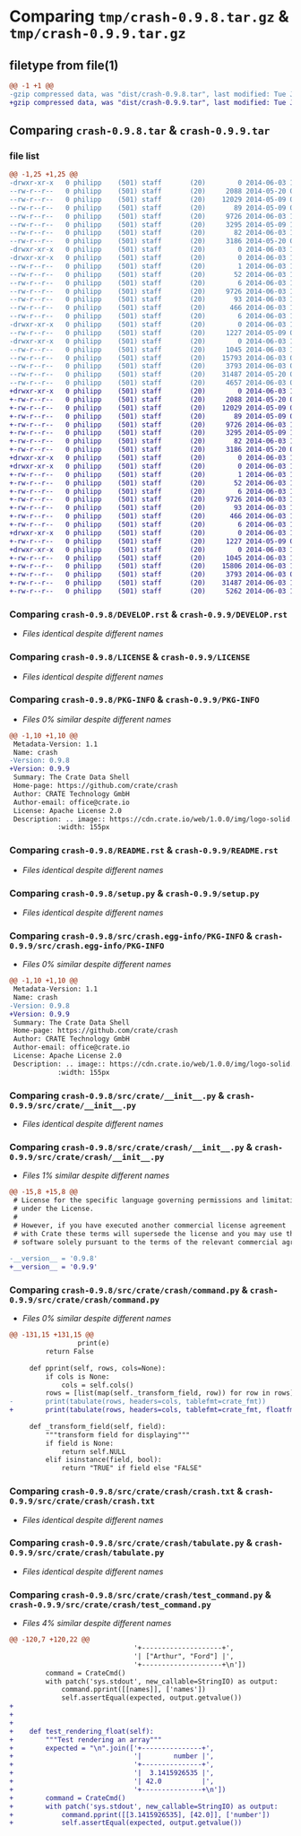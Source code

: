 # Comparing `tmp/crash-0.9.8.tar.gz` & `tmp/crash-0.9.9.tar.gz`

## filetype from file(1)

```diff
@@ -1 +1 @@
-gzip compressed data, was "dist/crash-0.9.8.tar", last modified: Tue Jun  3 10:03:41 2014, max compression
+gzip compressed data, was "dist/crash-0.9.9.tar", last modified: Tue Jun  3 13:59:07 2014, max compression
```

## Comparing `crash-0.9.8.tar` & `crash-0.9.9.tar`

### file list

```diff
@@ -1,25 +1,25 @@
-drwxr-xr-x   0 philipp    (501) staff       (20)        0 2014-06-03 10:03:41.000000 crash-0.9.8/
--rw-r--r--   0 philipp    (501) staff       (20)     2088 2014-05-20 08:32:26.000000 crash-0.9.8/DEVELOP.rst
--rw-r--r--   0 philipp    (501) staff       (20)    12029 2014-05-09 07:53:46.000000 crash-0.9.8/LICENSE
--rw-r--r--   0 philipp    (501) staff       (20)       89 2014-05-09 07:53:46.000000 crash-0.9.8/MANIFEST.in
--rw-r--r--   0 philipp    (501) staff       (20)     9726 2014-06-03 10:03:41.000000 crash-0.9.8/PKG-INFO
--rw-r--r--   0 philipp    (501) staff       (20)     3295 2014-05-09 10:20:56.000000 crash-0.9.8/README.rst
--rw-r--r--   0 philipp    (501) staff       (20)       82 2014-06-03 10:03:41.000000 crash-0.9.8/setup.cfg
--rw-r--r--   0 philipp    (501) staff       (20)     3186 2014-05-20 08:32:26.000000 crash-0.9.8/setup.py
-drwxr-xr-x   0 philipp    (501) staff       (20)        0 2014-06-03 10:03:41.000000 crash-0.9.8/src/
-drwxr-xr-x   0 philipp    (501) staff       (20)        0 2014-06-03 10:03:41.000000 crash-0.9.8/src/crash.egg-info/
--rw-r--r--   0 philipp    (501) staff       (20)        1 2014-06-03 10:03:41.000000 crash-0.9.8/src/crash.egg-info/dependency_links.txt
--rw-r--r--   0 philipp    (501) staff       (20)       52 2014-06-03 10:03:41.000000 crash-0.9.8/src/crash.egg-info/entry_points.txt
--rw-r--r--   0 philipp    (501) staff       (20)        6 2014-06-03 10:03:41.000000 crash-0.9.8/src/crash.egg-info/namespace_packages.txt
--rw-r--r--   0 philipp    (501) staff       (20)     9726 2014-06-03 10:03:41.000000 crash-0.9.8/src/crash.egg-info/PKG-INFO
--rw-r--r--   0 philipp    (501) staff       (20)       93 2014-06-03 10:03:41.000000 crash-0.9.8/src/crash.egg-info/requires.txt
--rw-r--r--   0 philipp    (501) staff       (20)      466 2014-06-03 10:03:41.000000 crash-0.9.8/src/crash.egg-info/SOURCES.txt
--rw-r--r--   0 philipp    (501) staff       (20)        6 2014-06-03 10:03:41.000000 crash-0.9.8/src/crash.egg-info/top_level.txt
-drwxr-xr-x   0 philipp    (501) staff       (20)        0 2014-06-03 10:03:41.000000 crash-0.9.8/src/crate/
--rw-r--r--   0 philipp    (501) staff       (20)     1227 2014-05-09 07:53:46.000000 crash-0.9.8/src/crate/__init__.py
-drwxr-xr-x   0 philipp    (501) staff       (20)        0 2014-06-03 10:03:41.000000 crash-0.9.8/src/crate/crash/
--rw-r--r--   0 philipp    (501) staff       (20)     1045 2014-06-03 10:02:03.000000 crash-0.9.8/src/crate/crash/__init__.py
--rw-r--r--   0 philipp    (501) staff       (20)    15793 2014-06-03 09:56:27.000000 crash-0.9.8/src/crate/crash/command.py
--rw-r--r--   0 philipp    (501) staff       (20)     3793 2014-06-03 08:32:53.000000 crash-0.9.8/src/crate/crash/crash.txt
--rw-r--r--   0 philipp    (501) staff       (20)    31487 2014-05-20 09:22:54.000000 crash-0.9.8/src/crate/crash/tabulate.py
--rw-r--r--   0 philipp    (501) staff       (20)     4657 2014-06-03 09:56:27.000000 crash-0.9.8/src/crate/crash/test_command.py
+drwxr-xr-x   0 philipp    (501) staff       (20)        0 2014-06-03 13:59:07.000000 crash-0.9.9/
+-rw-r--r--   0 philipp    (501) staff       (20)     2088 2014-05-20 08:32:26.000000 crash-0.9.9/DEVELOP.rst
+-rw-r--r--   0 philipp    (501) staff       (20)    12029 2014-05-09 07:53:46.000000 crash-0.9.9/LICENSE
+-rw-r--r--   0 philipp    (501) staff       (20)       89 2014-05-09 07:53:46.000000 crash-0.9.9/MANIFEST.in
+-rw-r--r--   0 philipp    (501) staff       (20)     9726 2014-06-03 13:59:07.000000 crash-0.9.9/PKG-INFO
+-rw-r--r--   0 philipp    (501) staff       (20)     3295 2014-05-09 10:20:56.000000 crash-0.9.9/README.rst
+-rw-r--r--   0 philipp    (501) staff       (20)       82 2014-06-03 13:59:07.000000 crash-0.9.9/setup.cfg
+-rw-r--r--   0 philipp    (501) staff       (20)     3186 2014-05-20 08:32:26.000000 crash-0.9.9/setup.py
+drwxr-xr-x   0 philipp    (501) staff       (20)        0 2014-06-03 13:59:07.000000 crash-0.9.9/src/
+drwxr-xr-x   0 philipp    (501) staff       (20)        0 2014-06-03 13:59:07.000000 crash-0.9.9/src/crash.egg-info/
+-rw-r--r--   0 philipp    (501) staff       (20)        1 2014-06-03 13:59:07.000000 crash-0.9.9/src/crash.egg-info/dependency_links.txt
+-rw-r--r--   0 philipp    (501) staff       (20)       52 2014-06-03 13:59:07.000000 crash-0.9.9/src/crash.egg-info/entry_points.txt
+-rw-r--r--   0 philipp    (501) staff       (20)        6 2014-06-03 13:59:07.000000 crash-0.9.9/src/crash.egg-info/namespace_packages.txt
+-rw-r--r--   0 philipp    (501) staff       (20)     9726 2014-06-03 13:59:07.000000 crash-0.9.9/src/crash.egg-info/PKG-INFO
+-rw-r--r--   0 philipp    (501) staff       (20)       93 2014-06-03 13:59:07.000000 crash-0.9.9/src/crash.egg-info/requires.txt
+-rw-r--r--   0 philipp    (501) staff       (20)      466 2014-06-03 13:59:07.000000 crash-0.9.9/src/crash.egg-info/SOURCES.txt
+-rw-r--r--   0 philipp    (501) staff       (20)        6 2014-06-03 13:59:07.000000 crash-0.9.9/src/crash.egg-info/top_level.txt
+drwxr-xr-x   0 philipp    (501) staff       (20)        0 2014-06-03 13:59:07.000000 crash-0.9.9/src/crate/
+-rw-r--r--   0 philipp    (501) staff       (20)     1227 2014-05-09 07:53:46.000000 crash-0.9.9/src/crate/__init__.py
+drwxr-xr-x   0 philipp    (501) staff       (20)        0 2014-06-03 13:59:07.000000 crash-0.9.9/src/crate/crash/
+-rw-r--r--   0 philipp    (501) staff       (20)     1045 2014-06-03 13:58:13.000000 crash-0.9.9/src/crate/crash/__init__.py
+-rw-r--r--   0 philipp    (501) staff       (20)    15806 2014-06-03 13:57:26.000000 crash-0.9.9/src/crate/crash/command.py
+-rw-r--r--   0 philipp    (501) staff       (20)     3793 2014-06-03 08:32:53.000000 crash-0.9.9/src/crate/crash/crash.txt
+-rw-r--r--   0 philipp    (501) staff       (20)    31487 2014-06-03 13:34:22.000000 crash-0.9.9/src/crate/crash/tabulate.py
+-rw-r--r--   0 philipp    (501) staff       (20)     5262 2014-06-03 13:57:26.000000 crash-0.9.9/src/crate/crash/test_command.py
```

### Comparing `crash-0.9.8/DEVELOP.rst` & `crash-0.9.9/DEVELOP.rst`

 * *Files identical despite different names*

### Comparing `crash-0.9.8/LICENSE` & `crash-0.9.9/LICENSE`

 * *Files identical despite different names*

### Comparing `crash-0.9.8/PKG-INFO` & `crash-0.9.9/PKG-INFO`

 * *Files 0% similar despite different names*

```diff
@@ -1,10 +1,10 @@
 Metadata-Version: 1.1
 Name: crash
-Version: 0.9.8
+Version: 0.9.9
 Summary: The Crate Data Shell
 Home-page: https://github.com/crate/crash
 Author: CRATE Technology GmbH
 Author-email: office@crate.io
 License: Apache License 2.0
 Description: .. image:: https://cdn.crate.io/web/1.0.0/img/logo-solid.png
            :width: 155px
```

### Comparing `crash-0.9.8/README.rst` & `crash-0.9.9/README.rst`

 * *Files identical despite different names*

### Comparing `crash-0.9.8/setup.py` & `crash-0.9.9/setup.py`

 * *Files identical despite different names*

### Comparing `crash-0.9.8/src/crash.egg-info/PKG-INFO` & `crash-0.9.9/src/crash.egg-info/PKG-INFO`

 * *Files 0% similar despite different names*

```diff
@@ -1,10 +1,10 @@
 Metadata-Version: 1.1
 Name: crash
-Version: 0.9.8
+Version: 0.9.9
 Summary: The Crate Data Shell
 Home-page: https://github.com/crate/crash
 Author: CRATE Technology GmbH
 Author-email: office@crate.io
 License: Apache License 2.0
 Description: .. image:: https://cdn.crate.io/web/1.0.0/img/logo-solid.png
            :width: 155px
```

### Comparing `crash-0.9.8/src/crate/__init__.py` & `crash-0.9.9/src/crate/__init__.py`

 * *Files identical despite different names*

### Comparing `crash-0.9.8/src/crate/crash/__init__.py` & `crash-0.9.9/src/crate/crash/__init__.py`

 * *Files 1% similar despite different names*

```diff
@@ -15,8 +15,8 @@
 # License for the specific language governing permissions and limitations
 # under the License.
 #
 # However, if you have executed another commercial license agreement
 # with Crate these terms will supersede the license and you may use the
 # software solely pursuant to the terms of the relevant commercial agreement.
 
-__version__ = '0.9.8'
+__version__ = '0.9.9'
```

### Comparing `crash-0.9.8/src/crate/crash/command.py` & `crash-0.9.9/src/crate/crash/command.py`

 * *Files 0% similar despite different names*

```diff
@@ -131,15 +131,15 @@
                 print(e)
         return False
 
     def pprint(self, rows, cols=None):
         if cols is None:
             cols = self.cols()
         rows = [list(map(self._transform_field, row)) for row in rows]
-        print(tabulate(rows, headers=cols, tablefmt=crate_fmt))
+        print(tabulate(rows, headers=cols, tablefmt=crate_fmt, floatfmt=""))
 
     def _transform_field(self, field):
         """transform field for displaying"""
         if field is None:
             return self.NULL
         elif isinstance(field, bool):
             return "TRUE" if field else "FALSE"
```

### Comparing `crash-0.9.8/src/crate/crash/crash.txt` & `crash-0.9.9/src/crate/crash/crash.txt`

 * *Files identical despite different names*

### Comparing `crash-0.9.8/src/crate/crash/tabulate.py` & `crash-0.9.9/src/crate/crash/tabulate.py`

 * *Files identical despite different names*

### Comparing `crash-0.9.8/src/crate/crash/test_command.py` & `crash-0.9.9/src/crate/crash/test_command.py`

 * *Files 4% similar despite different names*

```diff
@@ -120,7 +120,22 @@
                               '+--------------------+',
                               '| ["Arthur", "Ford"] |',
                               '+--------------------+\n'])
         command = CrateCmd()
         with patch('sys.stdout', new_callable=StringIO) as output:
             command.pprint([[names]], ['names'])
             self.assertEqual(expected, output.getvalue())
+
+
+
+    def test_rendering_float(self):
+        """Test rendering an array"""
+        expected = "\n".join(['+---------------+',
+                              '|        number |',
+                              '+---------------+',
+                              '|  3.1415926535 |',
+                              '| 42.0          |',
+                              '+---------------+\n'])
+        command = CrateCmd()
+        with patch('sys.stdout', new_callable=StringIO) as output:
+            command.pprint([[3.1415926535], [42.0]], ['number'])
+            self.assertEqual(expected, output.getvalue())
```

